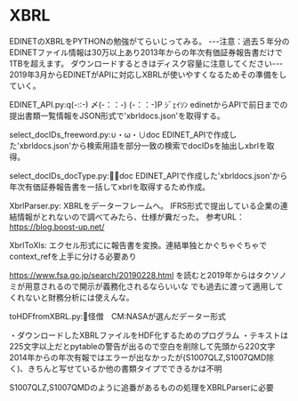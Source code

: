 # XBRL

EDINETのXBRLをPYTHONの勉強がてらいじってみる。
---注意：過去５年分のEDINETファイル情報は30万以上あり2013年からの年次有価証券報告書だけで1TBを超えます。
ダウンロードするときはディスク容量に注意してください---
2019年3月からEDINETがAPIに対応しXBRLが使いやすくなるためその準備をしていく。

EDINET_API.py:q(-::-) 〆(-：：-) (-：：-)P ｼﾞｪｲｿﾝ
edinetからAPIで前日までの提出書類一覧情報をJSON形式で'xbrldocs.json'を取得する。


select_docIDs_freeword.py:∪・ω・∪doc
EDINET_APIで作成した'xbrldocs.json'から検索用語を部分一致の検索でdocIDsを抽出しxbrlを取得。

select_docIDs_docType.py:👨‍⚕️doc
EDINET_APIで作成した'xbrldocs.json'から年次有価証券報告書を一括してxbrlを取得するため作成。

XbrlParser.py:
XBRLをデーターフレームへ。
IFRS形式で提出している企業の連結情報がとれないので調べてみたら、仕様が糞だった。
参考URL：https://blog.boost-up.net/

XbrlToXls:
エクセル形式にに報告書を変換。連結単独とかぐちゃぐちゃでcontext_refを上手に分ける必要あり

https://www.fsa.go.jp/search/20190228.html
を読むと2019年からはタクソノミが用意されるので開示が義務化されるならいいな
でも過去に渡って適用してくれないと財務分析には使えんな。

toHDFfromXBRL.py:👼怪僧　CM:NASAが選んだデーター形式

・ダウンロードしたXBRLファイルをHDF化するためのプログラム
・テキストは225文字以上だとpytableの警告が出るので空白を削除して先頭から220文字
2014年からの年次有報ではエラーが出なかったが(S1007QLZ,S1007QMD除く)、きちんと写せているか他の書類タイプでできるかは不明

S1007QLZ,S1007QMDのように追番があるものの処理をXBRLParserに必要

